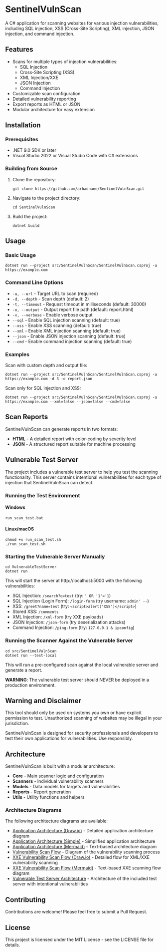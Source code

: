 # SentinelVulnScan

A C# application for scanning websites for various injection vulnerabilities, including SQL injection, XSS (Cross-Site Scripting), XML injection, JSON injection, and command injection.

## Features

- Scans for multiple types of injection vulnerabilities:
  - SQL Injection
  - Cross-Site Scripting (XSS)
  - XML Injection/XXE
  - JSON Injection
  - Command Injection
- Customizable scan configuration
- Detailed vulnerability reporting
- Export reports as HTML or JSON
- Modular architecture for easy extension

## Installation

### Prerequisites

- .NET 9.0 SDK or later
- Visual Studio 2022 or Visual Studio Code with C# extensions

### Building from Source

1. Clone the repository:
   ```
   git clone https://github.com/arhadnane/SentinelVulnScan.git
   ```

2. Navigate to the project directory:
   ```
   cd SentinelVulnScan
   ```

3. Build the project:
   ```
   dotnet build
   ```

## Usage

### Basic Usage

```
dotnet run --project src/SentinelVulnScan/SentinelVulnScan.csproj -u https://example.com
```

### Command Line Options

- `-u, --url` - Target URL to scan (required)
- `-d, --depth` - Scan depth (default: 2)
- `-t, --timeout` - Request timeout in milliseconds (default: 30000)
- `-o, --output` - Output report file path (default: report.html)
- `-v, --verbose` - Enable verbose output
- `--sql` - Enable SQL injection scanning (default: true)
- `--xss` - Enable XSS scanning (default: true)
- `--xml` - Enable XML injection scanning (default: true)
- `--json` - Enable JSON injection scanning (default: true)
- `--cmd` - Enable command injection scanning (default: true)

### Examples

Scan with custom depth and output file:
```
dotnet run --project src/SentinelVulnScan/SentinelVulnScan.csproj -u https://example.com -d 3 -o report.json
```

Scan only for SQL injection and XSS:
```
dotnet run --project src/SentinelVulnScan/SentinelVulnScan.csproj -u https://example.com --xml=false --json=false --cmd=false
```

## Scan Reports

SentinelVulnScan can generate reports in two formats:

- **HTML** - A detailed report with color-coding by severity level
- **JSON** - A structured report suitable for machine processing

## Vulnerable Test Server

The project includes a vulnerable test server to help you test the scanning functionality. This server contains intentional vulnerabilities for each type of injection that SentinelVulnScan can detect.

### Running the Test Environment

#### Windows
```
run_scan_test.bat
```

#### Linux/macOS
```
chmod +x run_scan_test.sh
./run_scan_test.sh
```

### Starting the Vulnerable Server Manually

```
cd VulnerableTestServer
dotnet run
```

This will start the server at http://localhost:5000 with the following vulnerabilities:

- SQL Injection: `/search?q=test` (try: `' OR '1'='1`)
- SQL Injection (Login Form): `/login-form` (try username: `admin' --`)
- XSS: `/greet?name=test` (try: `<script>alert('XSS')</script>`)
- Stored XSS: `/comments`
- XML Injection: `/xml-form` (try XXE payloads)
- JSON Injection: `/json-form` (try deserialization attacks)
- Command Injection: `/ping-form` (try: `127.0.0.1 & ipconfig`)

### Running the Scanner Against the Vulnerable Server

```
cd src/SentinelVulnScan
dotnet run --test-local
```

This will run a pre-configured scan against the local vulnerable server and generate a report.

**WARNING**: The vulnerable test server should NEVER be deployed in a production environment.

## Warning and Disclaimer

This tool should only be used on systems you own or have explicit permission to test. Unauthorized scanning of websites may be illegal in your jurisdiction.

SentinelVulnScan is designed for security professionals and developers to test their own applications for vulnerabilities. Use responsibly.

## Architecture

SentinelVulnScan is built with a modular architecture:

- **Core** - Main scanner logic and configuration
- **Scanners** - Individual vulnerability scanners
- **Models** - Data models for targets and vulnerabilities
- **Reports** - Report generation
- **Utils** - Utility functions and helpers

### Architecture Diagrams

The following architecture diagrams are available:

- [Application Architecture (Draw.io)](./SentinelVulnScan_Architecture.drawio) - Detailed application architecture diagram
- [Application Architecture (Simple)](./SentinelVulnScan_Architecture_Simple.drawio) - Simplified application architecture
- [Application Architecture (Mermaid)](./SentinelVulnScan_Architecture.mmd) - Text-based architecture diagram
- [Vulnerability Scan Flow](./SentinelVulnScan_VulnerabilityScanFlow_Simple.drawio) - Diagram of the vulnerability scanning process
- [XXE Vulnerability Scan Flow (Draw.io)](./SentinelVulnScan_XXE_ScanFlow.drawio) - Detailed flow for XML/XXE vulnerability scanning
- [XXE Vulnerability Scan Flow (Mermaid)](./SentinelVulnScan_XXE_ScanFlow.mmd) - Text-based XXE scanning flow diagram
- [Vulnerable Test Server Architecture](./VulnerableTestServer_Architecture.drawio) - Architecture of the included test server with intentional vulnerabilities

## Contributing

Contributions are welcome! Please feel free to submit a Pull Request.

## License

This project is licensed under the MIT License - see the LICENSE file for details.
